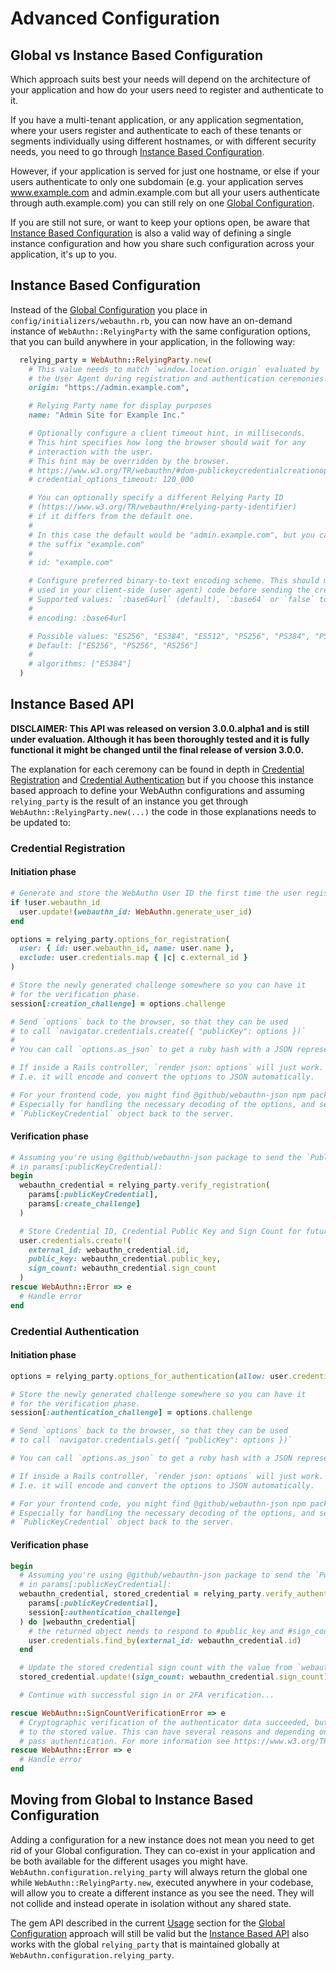 # Advanced Configuration

## Global vs Instance Based Configuration

Which approach suits best your needs will depend on the architecture of your application and how do your users need to register and authenticate to it.

If you have a multi-tenant application, or any application segmentation, where your users register and authenticate to each of these tenants or segments individually using different hostnames, or with different security needs, you need to go through [Instance Based Configuration](#instance-based-configuration).

However, if your application is served for just one hostname, or else if your users authenticate to only one subdomain (e.g. your application serves www.example.com and admin.example.com but all your users authenticate through auth.example.com) you can still rely on one [Global Configuration](../README.md#configuration).

If you are still not sure, or want to keep your options open, be aware that [Instance Based Configuration](#instance-based-configuration) is also a valid way of defining a single instance configuration and how you share such configuration across your application, it's up to you.


## Instance Based Configuration

Instead of the [Global Configuration](../README.md#configuration) you place in `config/initializers/webauthn.rb`,
 you can now have an on-demand instance of `WebAuthn::RelyingParty` with the same configuration options, that
 you can build anywhere in your application, in the following way:

```ruby
  relying_party = WebAuthn::RelyingParty.new(
    # This value needs to match `window.location.origin` evaluated by
    # the User Agent during registration and authentication ceremonies.
    origin: "https://admin.example.com",

    # Relying Party name for display purposes
    name: "Admin Site for Example Inc."

    # Optionally configure a client timeout hint, in milliseconds.
    # This hint specifies how long the browser should wait for any
    # interaction with the user.
    # This hint may be overridden by the browser.
    # https://www.w3.org/TR/webauthn/#dom-publickeycredentialcreationoptions-timeout
    # credential_options_timeout: 120_000

    # You can optionally specify a different Relying Party ID
    # (https://www.w3.org/TR/webauthn/#relying-party-identifier)
    # if it differs from the default one.
    #
    # In this case the default would be "admin.example.com", but you can set it to
    # the suffix "example.com"
    #
    # id: "example.com"

    # Configure preferred binary-to-text encoding scheme. This should match the encoding scheme
    # used in your client-side (user agent) code before sending the credential to the server.
    # Supported values: `:base64url` (default), `:base64` or `false` to disable all encoding.
    #
    # encoding: :base64url

    # Possible values: "ES256", "ES384", "ES512", "PS256", "PS384", "PS512", "RS256", "RS384", "RS512", "RS1"
    # Default: ["ES256", "PS256", "RS256"]
    #
    # algorithms: ["ES384"]
  )
```

## Instance Based API

**DISCLAIMER: This API was released on version 3.0.0.alpha1 and is still under evaluation. Although it has been thoroughly tested and it is fully functional it might be changed until the final release of version 3.0.0.**

The explanation for each ceremony can be found in depth in [Credential Registration](../README.md#credential-registration) and [Credential Authentication](../README.md#credential-authentication) but if you choose this instance based approach to define your WebAuthn configurations and assuming `relying_party` is the result of an instance you get through `WebAuthn::RelyingParty.new(...)` the code in those explanations needs to be updated to:

### Credential Registration

#### Initiation phase

```ruby
# Generate and store the WebAuthn User ID the first time the user registers a credential
if !user.webauthn_id
  user.update!(webauthn_id: WebAuthn.generate_user_id)
end

options = relying_party.options_for_registration(
  user: { id: user.webauthn_id, name: user.name },
  exclude: user.credentials.map { |c| c.external_id }
)

# Store the newly generated challenge somewhere so you can have it
# for the verification phase.
session[:creation_challenge] = options.challenge

# Send `options` back to the browser, so that they can be used
# to call `navigator.credentials.create({ "publicKey": options })`
#
# You can call `options.as_json` to get a ruby hash with a JSON representation if needed.

# If inside a Rails controller, `render json: options` will just work.
# I.e. it will encode and convert the options to JSON automatically.

# For your frontend code, you might find @github/webauthn-json npm package useful.
# Especially for handling the necessary decoding of the options, and sending the
# `PublicKeyCredential` object back to the server.
```

#### Verification phase

```ruby
# Assuming you're using @github/webauthn-json package to send the `PublicKeyCredential` object back
# in params[:publicKeyCredential]:
begin
  webauthn_credential = relying_party.verify_registration(
    params[:publicKeyCredential],
    params[:create_challenge]
  )

  # Store Credential ID, Credential Public Key and Sign Count for future authentications
  user.credentials.create!(
    external_id: webauthn_credential.id,
    public_key: webauthn_credential.public_key,
    sign_count: webauthn_credential.sign_count
  )
rescue WebAuthn::Error => e
  # Handle error
end
```

### Credential Authentication

#### Initiation phase

```ruby
options = relying_party.options_for_authentication(allow: user.credentials.map { |c| c.webauthn_id })

# Store the newly generated challenge somewhere so you can have it
# for the verification phase.
session[:authentication_challenge] = options.challenge

# Send `options` back to the browser, so that they can be used
# to call `navigator.credentials.get({ "publicKey": options })`

# You can call `options.as_json` to get a ruby hash with a JSON representation if needed.

# If inside a Rails controller, `render json: options` will just work.
# I.e. it will encode and convert the options to JSON automatically.

# For your frontend code, you might find @github/webauthn-json npm package useful.
# Especially for handling the necessary decoding of the options, and sending the
# `PublicKeyCredential` object back to the server.
```

#### Verification phase

```ruby
begin
  # Assuming you're using @github/webauthn-json package to send the `PublicKeyCredential` object back
  # in params[:publicKeyCredential]:
  webauthn_credential, stored_credential = relying_party.verify_authentication(
    params[:publicKeyCredential],
    session[:authentication_challenge]
  ) do |webauthn_credential|
    # the returned object needs to respond to #public_key and #sign_count
    user.credentials.find_by(external_id: webauthn_credential.id)
  end

  # Update the stored credential sign count with the value from `webauthn_credential.sign_count`
  stored_credential.update!(sign_count: webauthn_credential.sign_count)

  # Continue with successful sign in or 2FA verification...

rescue WebAuthn::SignCountVerificationError => e
  # Cryptographic verification of the authenticator data succeeded, but the signature counter was less than or equal
  # to the stored value. This can have several reasons and depending on your risk tolerance you can choose to fail or
  # pass authentication. For more information see https://www.w3.org/TR/webauthn/#sign-counter
rescue WebAuthn::Error => e
  # Handle error
end
```

## Moving from Global to Instance Based Configuration

Adding a configuration for a new instance does not mean you need to get rid of your Global configuration. They can co-exist in your application and be both available for the different usages you might have. `WebAuthn.configuration.relying_party` will always return the global one while `WebAuthn::RelyingParty.new`, executed anywhere in your codebase, will allow you to create a different instance as you see the need. They will not collide and instead operate in isolation without any shared state.

The gem API described in the current [Usage](../README.md#usage) section for the [Global Configuration](../README.md#configuration) approach will still be valid but the [Instance Based API](#instance-based-api) also works with the global `relying_party` that is maintained globally at `WebAuthn.configuration.relying_party`.
